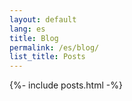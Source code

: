 ```yaml
---
layout: default
lang: es
title: Blog
permalink: /es/blog/
list_title: Posts
---
```


<div class="posts">
  {%- include posts.html -%}
</div>
